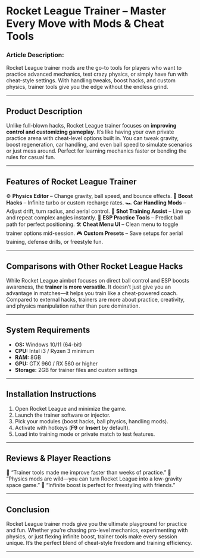 # Rocket League Trainer – Master Every Move with Mods & Cheat Tools

### Article Description:

Rocket League trainer mods are the go-to tools for players who want to practice advanced mechanics, test crazy physics, or simply have fun with cheat-style settings. With handling tweaks, boost hacks, and custom physics, trainer tools give you the edge without the endless grind.


---

## Product Description

Unlike full-blown hacks, Rocket League trainer focuses on **improving control and customizing gameplay**. It’s like having your own private practice arena with cheat-level options built in. You can tweak gravity, boost regeneration, car handling, and even ball speed to simulate scenarios or just mess around. Perfect for learning mechanics faster or bending the rules for casual fun.

---

## Features of Rocket League Trainer

⚙️ **Physics Editor** – Change gravity, ball speed, and bounce effects.
🚀 **Boost Hacks** – Infinite turbo or custom recharge rates.
🏎️ **Car Handling Mods** – Adjust drift, turn radius, and aerial control.
🎯 **Shot Training Assist** – Line up and repeat complex angles instantly.
👀 **ESP Practice Tools** – Predict ball path for perfect positioning.
🛠️ **Cheat Menu UI** – Clean menu to toggle trainer options mid-session.
🎮 **Custom Presets** – Save setups for aerial training, defense drills, or freestyle fun.

---

## Comparisons with Other Rocket League Hacks

While Rocket League aimbot focuses on direct ball control and ESP boosts awareness, the **trainer is more versatile**. It doesn’t just give you an advantage in matches—it helps you train like a cheat-powered coach. Compared to external hacks, trainers are more about practice, creativity, and physics manipulation rather than pure domination.

---

## System Requirements

* **OS:** Windows 10/11 (64-bit)
* **CPU:** Intel i3 / Ryzen 3 minimum
* **RAM:** 8GB
* **GPU:** GTX 960 / RX 560 or higher
* **Storage:** 2GB for trainer files and custom settings

---

## Installation Instructions

1. Open Rocket League and minimize the game.
2. Launch the trainer software or injector.
3. Pick your modules (boost hacks, ball physics, handling mods).
4. Activate with hotkeys (**F9** or **Insert** by default).
5. Load into training mode or private match to test features.

---

## Reviews & Player Reactions

💬 “Trainer tools made me improve faster than weeks of practice.”
💬 “Physics mods are wild—you can turn Rocket League into a low-gravity space game.”
💬 “Infinite boost is perfect for freestyling with friends.”

---

## Conclusion

Rocket League trainer mods give you the ultimate playground for practice and fun. Whether you’re chasing pro-level mechanics, experimenting with physics, or just flexing infinite boost, trainer tools make every session unique. It’s the perfect blend of cheat-style freedom and training efficiency.

---
